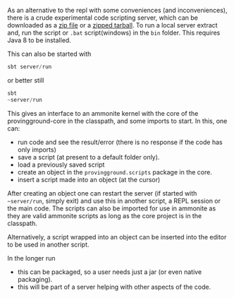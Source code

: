 As an alternative to the repl with some conveniences (and inconveniences), there is a crude experimental code scripting server, which can be downloaded as a [zip file](./provingground-server-0.1.zip) or a [zipped tarball](./provingground-server-0.1.tgz). To run a local server extract and, run the script or `.bat` script(windows) in the `bin` folder. This requires Java 8 to be installed.


This can also be started with

```scala
sbt server/run
```

or better still
```scala
sbt
~server/run
```

This gives an interface to an ammonite kernel with the core of the provingground-core in the classpath, and some imports to start. In this, one can:

* run code and see the result/error (there is no response if the code has only imports)
* save a script (at present to a default folder only).
* load a previously saved script
* create an object in the `provingground.scripts` package in the core.
* insert a script made into an object (at the cursor)

After creating an object one can restart the server (if started with `~server/run`, simply exit) and use this in another script, a REPL session or the main code. The scripts can also be imported for use in ammonite as they are valid ammonite scripts as long as the core project is in the classpath.

Alternatively, a script wrapped into an object can be inserted into the editor to be used in another script.

In the longer run
* this can be packaged, so a user needs just a jar (or even native packaging).
* this will be part of a server helping with other aspects of the code.
